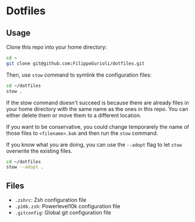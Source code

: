 # Dotfiles

## Usage

Clone this repo into your home directory:

```bash
cd ~
git clone git@github.com:FilippoGurioli/dotfiles.git
```

Then, use `stow` command to symlink the configuration files:

```bash
cd ~/dotfiles
stow .
```

If the stow command doesn't succeed is because there are already files in your home directory with the same name as the ones in this repo. You can either delete them or move them to a different location.

If you want to be conservative, you could change temporarely the name of those files to `<filename>.bak` and then run the `stow` command.

If you know what you are doing, you can use the `--adopt` flag to let `stow` overwrite the existing files.

```bash
cd ~/dotfiles
stow --adopt .
```

## Files

- `.zshrc`: Zsh configuration file
- `.p10k.zsh`: Powerlevel10k configuration file
- `.gitconfig`: Global git configuration file
